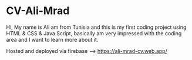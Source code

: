 # CV-Ali-Mrad
Hi, My name is Ali am from Tunisia and this is my first coding project using HTML & CSS & Java Script, basically am very impressed with the coding area and I want to learn more about it.

Hosted and deployed via firebase --> https://ali-mrad-cv.web.app/
